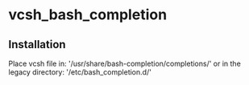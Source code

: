# vcsh_bash_completion
## Installation
Place vcsh file in: '/usr/share/bash-completion/completions/'
or in the legacy directory: '/etc/bash_completion.d/'
